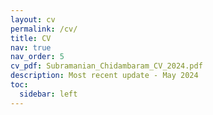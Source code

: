 ```yaml
---
layout: cv
permalink: /cv/
title: CV
nav: true
nav_order: 5
cv_pdf: Subramanian_Chidambaram_CV_2024.pdf
description: Most recent update - May 2024
toc:
  sidebar: left
---
```

